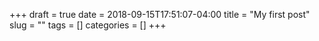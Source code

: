 +++ 
draft = true
date = 2018-09-15T17:51:07-04:00
title = "My first post"
slug = "" 
tags = []
categories = []
+++
